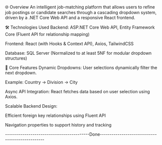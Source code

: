 🌐 Overview
An intelligent job-matching platform that allows users to refine job postings or candidate searches through a cascading dropdown system, driven by a .NET Core Web API and a responsive React frontend.

🛠️ Technologies Used
Backend: ASP.NET Core Web API, Entity Framework Core (Fluent API for relationship mapping)

Frontend: React (with Hooks & Context API), Axios, TailwindCSS

Database: SQL Server (Normalized to at least 5NF for modular dropdown structures)

🧠 Core Features
Dynamic Dropdowns: User selections dynamically filter the next dropdown.

Example: Country → Division → City 

Async API Integration: React fetches data based on user selection using Axios.

Scalable Backend Design:

Efficient foreign key relationships using Fluent API

Navigation properties to support history and tracking

-------------------------------------------Done-------------------------------------------------
